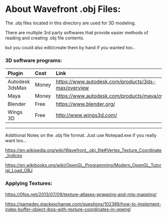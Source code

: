 # About Wavefront .obj Files:

The .obj files located in this directory are used for 3D modeling.

There are multiple 3rd party softwares that provide easier methods of reading and
creating .obj file contents.

but you could also edit/create them by hand if you wanted too..


### 3D software programs:
| Plugin  | Cost    | Link    |
| :------ | :------ | :------ |
| Autodesk 3dsMax | Money | https://www.autodesk.com/products/3ds-max/overview |
| Maya            | Money | https://www.autodesk.com/products/maya/overview    |
| Blender         | Free  | https://www.blender.org/                           |
| Wings 3D        | Free  | http://www.wings3d.com/                            |

----
Additional Notes on the .obj file format. Just use Notepad.exe if you really want too...

https://en.wikipedia.org/wiki/Wavefront_.obj_file#Vertex_Texture_Coordinate_Indices

https://en.wikibooks.org/wiki/OpenGL_Programming/Modern_OpenGL_Tutorial_Load_OBJ

### Applying Textures:

https://0fps.net/2013/07/09/texture-atlases-wrapping-and-mip-mapping/

https://gamedev.stackexchange.com/questions/102389/how-to-implement-index-buffer-object-ibos-with-texture-coordinates-in-opengl